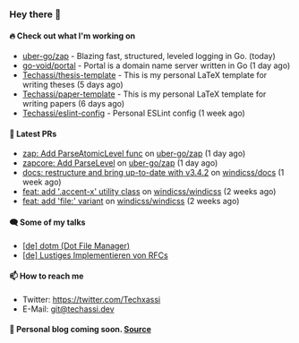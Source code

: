 ### Hey there 👋

#### 🔥 Check out what I'm working on


- [uber-go/zap](https://github.com/uber-go/zap) - Blazing fast, structured, leveled logging in Go. (today)
- [go-void/portal](https://github.com/go-void/portal) - Portal is a domain name server written in Go (1 day ago)
- [Techassi/thesis-template](https://github.com/Techassi/thesis-template) - This is my personal LaTeX template for writing theses (5 days ago)
- [Techassi/paper-template](https://github.com/Techassi/paper-template) - This is my personal LaTeX template for writing papers (6 days ago)
- [Techassi/eslint-config](https://github.com/Techassi/eslint-config) - Personal ESLint config (1 week ago)

#### 🧪 Latest PRs


- [zap: Add ParseAtomicLevel func](https://github.com/uber-go/zap/pull/1048) on [uber-go/zap](https://github.com/uber-go/zap) (1 day ago)
- [zapcore: Add ParseLevel](https://github.com/uber-go/zap/pull/1047) on [uber-go/zap](https://github.com/uber-go/zap) (1 day ago)
- [docs: restructure and bring up-to-date with v3.4.2](https://github.com/windicss/docs/pull/149) on [windicss/docs](https://github.com/windicss/docs) (1 week ago)
- [feat: add &#39;.accent-x&#39; utility class](https://github.com/windicss/windicss/pull/637) on [windicss/windicss](https://github.com/windicss/windicss) (2 weeks ago)
- [feat: add &#39;file:&#39; variant](https://github.com/windicss/windicss/pull/636) on [windicss/windicss](https://github.com/windicss/windicss) (2 weeks ago)

#### 🗨 Some of my talks

- [[de] dotm (Dot File Manager)](https://github.com/Techassi/talks/tree/main/2021-06-24)
- [[de] Lustiges Implementieren von RFCs](https://github.com/Techassi/talks/tree/main/2021-12-20)

#### 📫 How to reach me

- Twitter: https://twitter.com/Techxassi
- E-Mail: git@techassi.dev

#### 📃 Personal blog coming soon. [Source](https://github.com/Techassi/blog)
